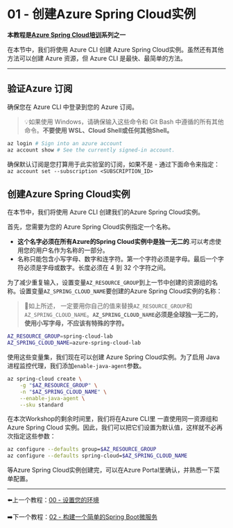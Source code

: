 # 01 - 创建Azure Spring Cloud实例

**本教程是[Azure Spring Cloud培训](../README.md)系列之一**

在本节中，我们将使用 Azure CLI 创建 Azure Spring Cloud实例。虽然还有其他方法可以创建 Azure 资源，但 Azure CLI 是最快、最简单的方法。

---

## 验证Azure 订阅

确保您在 Azure CLI 中登录到您的 Azure 订阅。

> 💡如果使用 Windows，请确保输入这些命令和 Git Bash 中遵循的所有其他命令。**不要使用 WSL、Cloud Shell或任何其他Shell。**

```bash
az login # Sign into an azure account
az account show # See the currently signed-in account.
```

确保默认订阅是您打算用于此实验室的订阅，如果不是 - 通过下面命令来指定：
`az account set --subscription <SUBSCRIPTION_ID>`

## 创建Azure Spring Cloud实例

在本节中，我们将使用 Azure CLI 创建我们的Azure Spring Cloud实例。

首先，您需要为您的 Azure Spring Cloud实例指定一个名称。

-   **这个名字必须在所有Azure的Spring Cloud实例中是独一无二的**.可以考虑使用您的用户名作为名称的一部分。
-   名称只能包含小写字母、数字和连字符。第一个字符必须是字母。最后一个字符必须是字母或数字。长度必须在 4 到 32 个字符之间。

为了减少重复输入，设置变量`AZ_RESOURCE_GROUP`到上一节中创建的资源组的名称。设置变量`AZ_SPRING_CLOUD_NAME`要创建的Azure Spring Cloud实例的名称：

> 🛑如上所述， 一定要用你自己的值来替换`AZ_RESOURCE_GROUP`和`AZ_SPRING_CLOUD_NAME`。**`AZ_SPRING_CLOUD_NAME`必须是全球独一无二的，使用小写字母，不应该有特殊的字符。**

```bash
AZ_RESOURCE_GROUP=spring-cloud-lab
AZ_SPRING_CLOUD_NAME=azure-spring-cloud-lab
```

使用这些变量集，我们现在可以创建 Azure Spring Cloud实例。为了启用 Java 进程监控代理，我们添加`enable-java-agent`参数。

```bash
az spring-cloud create \
    -g "$AZ_RESOURCE_GROUP" \
    -n "$AZ_SPRING_CLOUD_NAME" \
    --enable-java-agent \
    --sku standard
```

在本次Workshop的剩余时间里，我们将在Azure CLI里 一直使用同一资源组和 Azure Spring Cloud 实例。因此，我们可以把它们设置为默认值，这样就不必再次指定这些参数：

```bash
az configure --defaults group=$AZ_RESOURCE_GROUP
az configure --defaults spring-cloud=$AZ_SPRING_CLOUD_NAME
```

等Azure Spring Cloud实例创建完，可以在Azure Portal里确认，并熟悉一下菜单配置。

---

⬅️上一个教程：[00 - 设置您的环境](../00-setup-your-environment/README.md)

➡️下一个教程：[02 - 构建一个简单的Spring Boot微服务](../02-build-a-simple-spring-boot-microservice/README.md)
